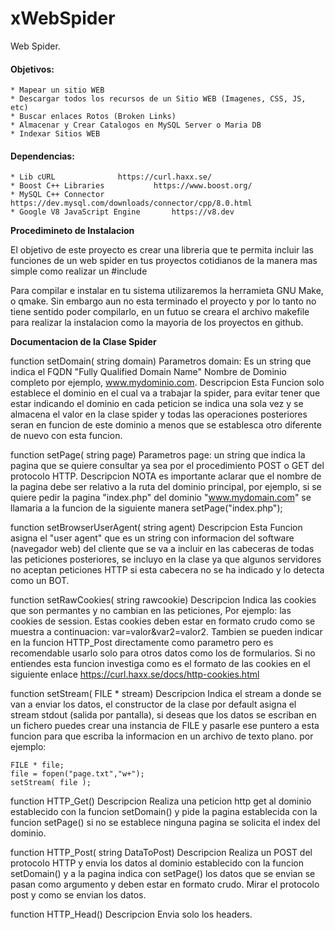 # xWebSpider
Web Spider.

#### Objetivos:
	* Mapear un sitio WEB
	* Descargar todos los recursos de un Sitio WEB (Imagenes, CSS, JS, etc)
	* Buscar enlaces Rotos (Broken Links)
	* Almacenar y Crear Catalogos en MySQL Server o Maria DB
	* Indexar Sitios WEB
	
#### Dependencias:
	* Lib cURL				https://curl.haxx.se/
	* Boost C++ Libraries			https://www.boost.org/	
	* MySQL C++ Connector			https://dev.mysql.com/downloads/connector/cpp/8.0.html
	* Google V8 JavaScript Engine		https://v8.dev

__Procedimineto de Instalacion__

El objetivo de este proyecto es crear una libreria que te permita incluir las funciones de un web spider 
en tus proyectos cotidianos de la manera mas simple como realizar un #include <xspider>

Para compilar e instalar en tu sistema utilizaremos la herramieta GNU Make, o qmake. Sin embargo aun no 
esta terminado el proyecto y por lo tanto no tiene sentido poder compilarlo, en un futuo se creara el
archivo makefile para realizar la instalacion como la mayoria de los proyectos en github.

__Documentacion de la Clase Spider__

function
	setDomain( string domain)
Parametros
	domain: Es un string que indica el FQDN "Fully Qualified Domain Name" Nombre de Dominio completo
	por ejemplo, www.mydominio.com.
Descripcion
	Esta Funcion solo establece el dominio en el cual va a trabajar la spider, para evitar tener que
	estar indicando el dominio en cada peticion se indica una sola vez y se almacena el valor en la 
	clase spider y todas las operaciones posteriores seran en funcion de este dominio a menos que se
	establesca otro diferente de nuevo con esta funcion.


function
	setPage( string page)
Parametros
	page: un string que indica la pagina que se quiere consultar ya sea por el procedimiento POST o GET del
	protocolo HTTP.
Descripcion
	NOTA es importante aclarar que el nombre de la pagina debe ser relativo a la ruta del dominio principal,
	por ejemplo, si se quiere pedir la pagina "index.php" del dominio "www.mydomain.com" se llamaria a la 
	funcion de la siguiente manera setPage("index.php");

function
	setBrowserUserAgent( string agent)
Descripcion
	Esta Funcion asigna el "user agent" que es un string con informacion del software (navegador web) del
	cliente que se va a incluir en las cabeceras de todas las peticiones posteriores, se incluyo en la clase
	ya que algunos servidores no aceptan peticiones HTTP si esta cabecera no se ha indicado y lo detecta 
	como un BOT.

function
	setRawCookies( string rawcookie)
Descripcion
	Indica las cookies que son permantes y no cambian en las peticiones, Por ejemplo: las cookies de session.
	Estas cookies deben estar en formato crudo como se muestra a continuacion: var=valor&var2=valor2. Tambien
	se pueden indicar en la funcion HTTP_Post directamente como parametro pero es recomendable usarlo solo para
	otros datos como los de formularios. Si no entiendes esta funcion investiga como es el formato de las 
	cookies en el siguiente enlace https://curl.haxx.se/docs/http-cookies.html

function
	setStream( FILE * stream)
Descripcion
	Indica el stream a donde se van a enviar los datos, el constructor de la clase por default asigna el stream
	stdout (salida por pantalla), si deseas que los datos se escriban en un fichero puedes crear una instancia
	de FILE y pasarle ese puntero a esta funcion para que escriba la informacion en un archivo de texto plano.
	por ejemplo:

	FILE * file;
	file = fopen("page.txt","w+");
	setStream( file );

function
	HTTP_Get()
Descripcion
	Realiza una peticion http get al dominio establecido con la funcion setDomain() y pide la pagina establecida
	con la funcion setPage() si no se establece ninguna pagina se solicita el index del dominio.

function
	HTTP_Post( string DataToPost)
Descripcion
	Realiza un POST del protocolo HTTP y envia los datos al dominio establecido con la funcion setDomain() y a la
	pagina indica con setPage() los datos que se envian se pasan como argumento y deben estar en formato crudo.
	Mirar el protocolo post y como se envian los datos.

function
	HTTP_Head()
Descripcion
	Envia solo los headers.

